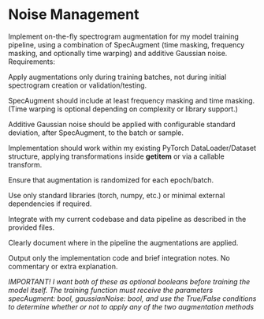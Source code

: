 # Noise Management

Implement on-the-fly spectrogram augmentation for my model training pipeline, using a combination of SpecAugment (time masking, frequency masking, and optionally time warping) and additive Gaussian noise.
Requirements:

Apply augmentations only during training batches, not during initial spectrogram creation or validation/testing.

SpecAugment should include at least frequency masking and time masking. (Time warping is optional depending on complexity or library support.)

Additive Gaussian noise should be applied with configurable standard deviation, after SpecAugment, to the batch or sample.

Implementation should work within my existing PyTorch DataLoader/Dataset structure, applying transformations inside __getitem__ or via a callable transform.

Ensure that augmentation is randomized for each epoch/batch.

Use only standard libraries (torch, numpy, etc.) or minimal external dependencies if required.

Integrate with my current codebase and data pipeline as described in the provided files.

Clearly document where in the pipeline the augmentations are applied.

Output only the implementation code and brief integration notes. No commentary or extra explanation.

*IMPORTANT! I want both of these as optional booleans before training the model itself. The training function must receive the parameters specAugment: bool, gaussianNoise: bool, and use the True/False conditions to determine whether or not to apply any of the two augmentation methods*
